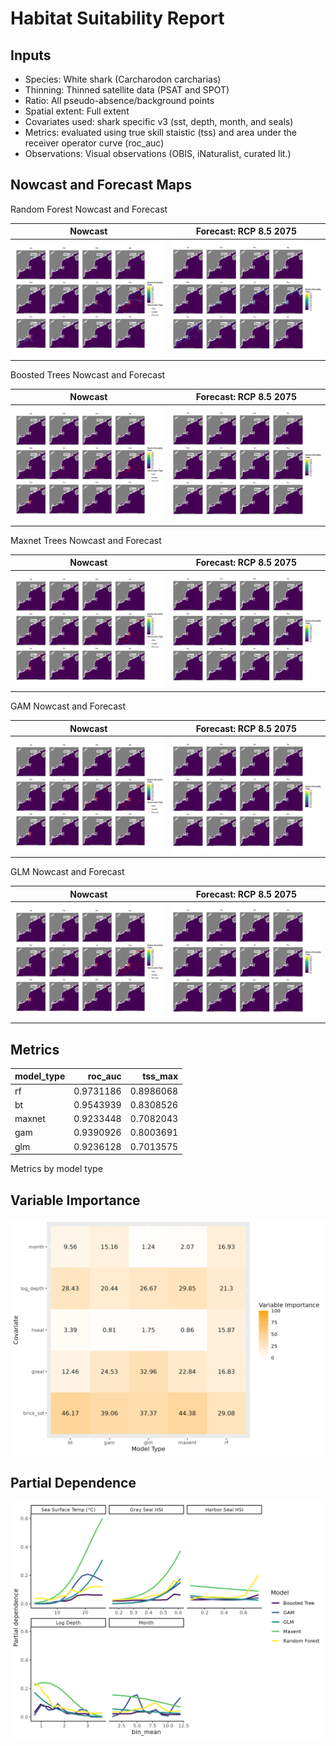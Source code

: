 Habitat Suitability Report
================

## Inputs

- Species: White shark (Carcharodon carcharias)
- Thinning: Thinned satellite data (PSAT and SPOT)
- Ratio: All pseudo-absence/background points
- Spatial extent: Full extent
- Covariates used: shark specific v3 (sst, depth, month, and seals)
- Metrics: evaluated using true skill staistic (tss) and area under the
  receiver operator curve (roc_auc)
- Observations: Visual observations (OBIS, iNaturalist, curated lit.)

## Nowcast and Forecast Maps

Random Forest Nowcast and Forecast

| Nowcast | Forecast: RCP 8.5 2075 |
|:--:|:--:|
| ![](../../../../tidy_reports/versions/c11/020960/c11.020960.01_12_rf_compiled_casts.png) | ![](../../../../tidy_reports/versions/c11/020964/c11.020964.01_12_rf_compiled_casts.png) |

Boosted Trees Nowcast and Forecast

| Nowcast | Forecast: RCP 8.5 2075 |
|:--:|:--:|
| ![](../../../../tidy_reports/versions/c11/020960/c11.020960.01_12_bt_compiled_casts.png) | ![](../../../../tidy_reports/versions/c11/020964/c11.020964.01_12_bt_compiled_casts.png) |

Maxnet Trees Nowcast and Forecast

| Nowcast | Forecast: RCP 8.5 2075 |
|:--:|:--:|
| ![](../../../../tidy_reports/versions/c11/020960/c11.020960.01_12_maxent_compiled_casts.png) | ![](../../../../tidy_reports/versions/c11/020964/c11.020964.01_12_maxent_compiled_casts.png) |

GAM Nowcast and Forecast

| Nowcast | Forecast: RCP 8.5 2075 |
|:--:|:--:|
| ![](../../../../tidy_reports/versions/c11/020960/c11.020960.01_12_gam_compiled_casts.png) | ![](../../../../tidy_reports/versions/c11/020964/c11.020964.01_12_gam_compiled_casts.png) |

GLM Nowcast and Forecast

| Nowcast | Forecast: RCP 8.5 2075 |
|:--:|:--:|
| ![](../../../../tidy_reports/versions/c11/020960/c11.020960.01_12_glm_compiled_casts.png) | ![](../../../../tidy_reports/versions/c11/020964/c11.020964.01_12_glm_compiled_casts.png) |

## Metrics

| model_type |   roc_auc |   tss_max |
|:-----------|----------:|----------:|
| rf         | 0.9731186 | 0.8986068 |
| bt         | 0.9543939 | 0.8308526 |
| maxnet     | 0.9233448 | 0.7082043 |
| gam        | 0.9390926 | 0.8003691 |
| glm        | 0.9236128 | 0.7013575 |

Metrics by model type

## Variable Importance

![](m11.02096_tidy_compiled_files/figure-gfm/variable_importance-1.png)

## Partial Dependence

![](m11.02096_tidy_compiled_files/figure-gfm/partial_dependence-1.png)
